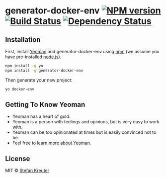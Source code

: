 # generator-docker-env [![NPM version][npm-image]][npm-url] [![Build Status][travis-image]][travis-url] [![Dependency Status][daviddm-image]][daviddm-url]
> 

## Installation

First, install [Yeoman](http://yeoman.io) and generator-docker-env using [npm](https://www.npmjs.com/) (we assume you have pre-installed [node.js](https://nodejs.org/)).

```bash
npm install -g yo
npm install -g generator-docker-env
```

Then generate your new project:

```bash
yo docker-env
```

## Getting To Know Yeoman

 * Yeoman has a heart of gold.
 * Yeoman is a person with feelings and opinions, but is very easy to work with.
 * Yeoman can be too opinionated at times but is easily convinced not to be.
 * Feel free to [learn more about Yeoman](http://yeoman.io/).

## License

MIT © [Stefan Kreuter](https://kreutix.de/)


[npm-image]: https://badge.fury.io/js/generator-docker-env.svg
[npm-url]: https://npmjs.org/package/generator-docker-env
[travis-image]: https://travis-ci.org/kreutix/generator-docker-env.svg?branch=master
[travis-url]: https://travis-ci.org/kreutix/generator-docker-env
[daviddm-image]: https://david-dm.org/kreutix/generator-docker-env.svg?theme=shields.io
[daviddm-url]: https://david-dm.org/kreutix/generator-docker-env
